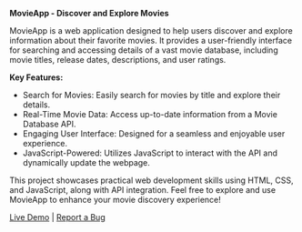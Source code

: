 **MovieApp - Discover and Explore Movies**

MovieApp is a web application designed to help users discover and explore information about their favorite movies. It provides a user-friendly interface for searching and accessing details of a vast movie database, including movie titles, release dates, descriptions, and user ratings.

**Key Features:**

- Search for Movies: Easily search for movies by title and explore their details.
- Real-Time Movie Data: Access up-to-date information from a Movie Database API.
- Engaging User Interface: Designed for a seamless and enjoyable user experience.
- JavaScript-Powered: Utilizes JavaScript to interact with the API and dynamically update the webpage.

This project showcases practical web development skills using HTML, CSS, and JavaScript, along with API integration. Feel free to explore and use MovieApp to enhance your movie discovery experience!

[Live Demo](#) | [Report a Bug](#)
